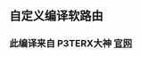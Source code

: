 ## 自定义编译软路由

### 此编译来自 P3TERX大神 [官网](https://p3terx.com/archives/build-openwrt-with-github-actions.html) 
